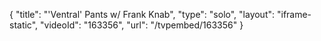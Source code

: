 {
    "title": "'Ventral' Pants w\/ Frank Knab",
    "type": "solo",
    "layout": "iframe-static",
    "videoId": "163356",
    "url": "\/tvpembed\/163356"
}